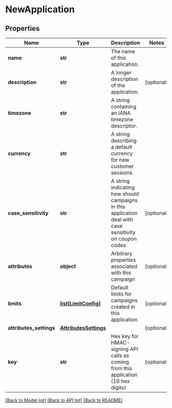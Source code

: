 # NewApplication

## Properties
Name | Type | Description | Notes
------------ | ------------- | ------------- | -------------
**name** | **str** | The name of this application. | 
**description** | **str** | A longer description of the application. | [optional] 
**timezone** | **str** | A string containing an IANA timezone descriptor. | 
**currency** | **str** | A string describing a default currency for new customer sessions. | 
**case_sensitivity** | **str** | A string indicating how should campaigns in this application deal with case sensitivity on coupon codes. | [optional] 
**attributes** | **object** | Arbitrary properties associated with this campaign | [optional] 
**limits** | [**list[LimitConfig]**](LimitConfig.md) | Default limits for campaigns created in this application | [optional] 
**attributes_settings** | [**AttributesSettings**](AttributesSettings.md) |  | [optional] 
**key** | **str** | Hex key for HMAC-signing API calls as coming from this application (16 hex digits) | [optional] 

[[Back to Model list]](../README.md#documentation-for-models) [[Back to API list]](../README.md#documentation-for-api-endpoints) [[Back to README]](../README.md)



